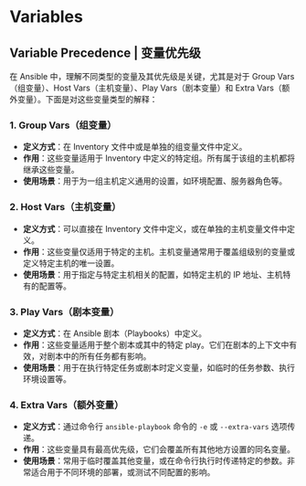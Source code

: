 # Variables

## Variable Precedence | 变量优先级

在 Ansible 中，理解不同类型的变量及其优先级是关键，尤其是对于 Group Vars（组变量）、Host Vars（主机变量）、Play Vars（剧本变量）和 Extra Vars（额外变量）。下面是对这些变量类型的解释：

### 1. Group Vars（组变量）
- **定义方式**：在 Inventory 文件中或是单独的组变量文件中定义。
- **作用**：这些变量适用于 Inventory 中定义的特定组。所有属于该组的主机都将继承这些变量。
- **使用场景**：用于为一组主机定义通用的设置，如环境配置、服务器角色等。

### 2. Host Vars（主机变量）
- **定义方式**：可以直接在 Inventory 文件中定义，或在单独的主机变量文件中定义。
- **作用**：这些变量仅适用于特定的主机。主机变量通常用于覆盖组级别的变量或定义特定主机的唯一设置。
- **使用场景**：用于指定与特定主机相关的配置，如特定主机的 IP 地址、主机特有的配置等。

### 3. Play Vars（剧本变量）
- **定义方式**：在 Ansible 剧本（Playbooks）中定义。
- **作用**：这些变量适用于整个剧本或其中的特定 play。它们在剧本的上下文中有效，对剧本中的所有任务都有影响。
- **使用场景**：用于在执行特定任务或剧本时定义变量，如临时的任务参数、执行环境设置等。

### 4. Extra Vars（额外变量）
- **定义方式**：通过命令行 `ansible-playbook` 命令的 `-e` 或 `--extra-vars` 选项传递。
- **作用**：这些变量具有最高优先级，它们会覆盖所有其他地方设置的同名变量。
- **使用场景**：常用于临时覆盖其他变量，或在命令行执行时传递特定的参数。非常适合用于不同环境的部署，或测试不同配置的影响。

